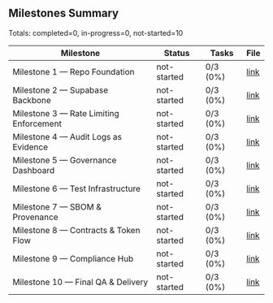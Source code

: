 ## Milestones Summary

Totals: completed=0, in-progress=0, not-started=10

| Milestone | Status | Tasks | File |
| --- | --- | --- | --- |
| Milestone 1 — Repo Foundation | not-started | 0/3 (0%) | [link](reports/milestones/01-repo-foundation.md) |
| Milestone 2 — Supabase Backbone | not-started | 0/3 (0%) | [link](reports/milestones/02-supabase-backbone.md) |
| Milestone 3 — Rate Limiting Enforcement | not-started | 0/3 (0%) | [link](reports/milestones/03-rate-limiting-enforcement.md) |
| Milestone 4 — Audit Logs as Evidence | not-started | 0/3 (0%) | [link](reports/milestones/04-audit-logs-as-evidence.md) |
| Milestone 5 — Governance Dashboard | not-started | 0/3 (0%) | [link](reports/milestones/05-governance-dashboard.md) |
| Milestone 6 — Test Infrastructure | not-started | 0/3 (0%) | [link](reports/milestones/06-test-infrastructure.md) |
| Milestone 7 — SBOM & Provenance | not-started | 0/3 (0%) | [link](reports/milestones/07-sbom-provenance.md) |
| Milestone 8 — Contracts & Token Flow | not-started | 0/3 (0%) | [link](reports/milestones/08-contracts-and-token-flow.md) |
| Milestone 9 — Compliance Hub | not-started | 0/3 (0%) | [link](reports/milestones/09-compliance-hub.md) |
| Milestone 10 — Final QA & Delivery | not-started | 0/3 (0%) | [link](reports/milestones/10-final-qa-and-delivery.md) |
